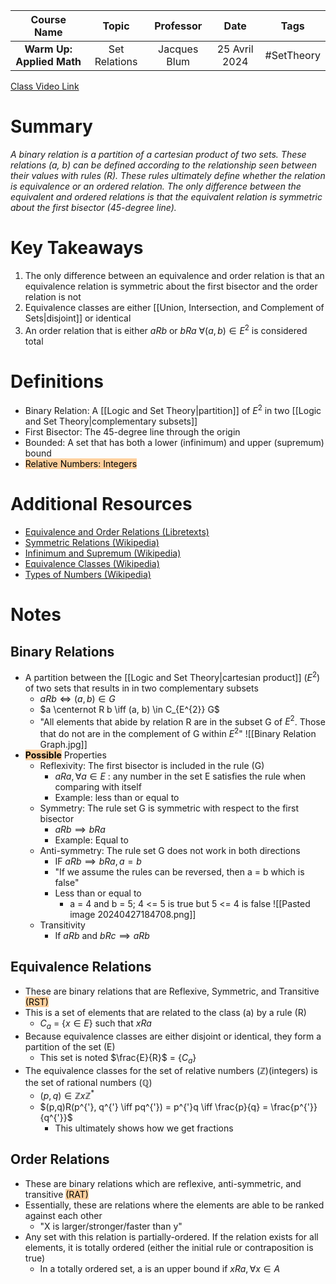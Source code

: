 |        Course Name        |     Topic     |  Professor   |     Date      |    Tags    |
| :-----------------------: | :-----------: | :----------: | :-----------: | :--------: |
| **Warm Up: Applied Math** | Set Relations | Jacques Blum | 25 Avril 2024 | #SetTheory |

[Class Video Link](https://dstisas-my.sharepoint.com/personal/ted_codd_nuc_dsti_institute/_layouts/15/stream.aspx?id=%2Fpersonal%2Fted%5Fcodd%5Fnuc%5Fdsti%5Finstitute%2FDocuments%2FRecordings%2FS24%2DWarmUp%20%2D%20One%2DTime%2DLink%2D20240425%5F094757%2DMeeting%20Recording%201%2Emp4&nav=eyJyZWZlcnJhbEluZm8iOnsicmVmZXJyYWxBcHAiOiJTdHJlYW1XZWJBcHAiLCJyZWZlcnJhbFZpZXciOiJTaGFyZURpYWxvZy1MaW5rIiwicmVmZXJyYWxBcHBQbGF0Zm9ybSI6IldlYiIsInJlZmVycmFsTW9kZSI6InZpZXcifX0&ga=1&referrer=StreamWebApp%2EWeb&referrerScenario=AddressBarCopied%2Eview)

# Summary
*A binary relation is a partition of a cartesian product of two sets. These relations (a, b) can be defined according to the relationship seen between their values with rules (R). These rules ultimately define whether the relation is equivalence or an ordered relation. The only difference between the equivalent and ordered relations is that the equivalent relation is symmetric about the first bisector (45-degree line).*

# Key Takeaways
1. The only difference between an equivalence and order relation is that an equivalence relation is symmetric about the first bisector and the order relation is not
2. Equivalence classes are either [[Union, Intersection, and Complement of Sets|disjoint]] or identical
3. An order relation that is either $aRb$ or $bRa$ $\forall (a,b) \in E^{2}$ is considered total

# Definitions
- Binary Relation: A [[Logic and Set Theory|partition]] of $E^{2}$ in two [[Logic and Set Theory|complementary subsets]]
- First Bisector: The 45-degree line through the origin
- Bounded: A set that has both a lower (infinimum) and upper (supremum) bound
- <mark style="background: #FFB86CA6;">Relative Numbers: Integers</mark>

# Additional Resources
- [Equivalence and Order Relations (Libretexts)](https://math.libretexts.org/Courses/Mount_Royal_University/MATH_2150%3A_Higher_Arithmetic/2%3A_Binary_relations/2.2%3A_Equivalence_Relations%2C_and_Partial_order)
- [Symmetric Relations (Wikipedia)](https://math.libretexts.org/Courses/Mount_Royal_University/MATH_2150%3A_Higher_Arithmetic/2%3A_Binary_relations/2.2%3A_Equivalence_Relations%2C_and_Partial_order)
- [Infinimum and Supremum (Wikipedia)](https://en.wikipedia.org/wiki/Infimum_and_supremum)
- [Equivalence Classes (Wikipedia)](https://en.wikipedia.org/wiki/Equivalence_class)
- [Types of Numbers (Wikipedia)](https://en.wikipedia.org/wiki/List_of_types_of_numbers)

# Notes
## Binary Relations
- A partition between the [[Logic and Set Theory|cartesian product]] ($E^{2}$) of two sets that results in in two complementary subsets
	- $aRb \iff (a, b) \in G$
	- $a \centernot R b \iff (a, b) \in C_{E^{2}} G$
	- "All elements that abide by relation R are in the subset G of $E^{2}$. Those that do not are in the complement of G within $E^{2}$"
	![[Binary Relation Graph.jpg]]
- <mark style="background: #FFB86CA6;"><b>Possible</b></mark> Properties
	- Reflexivity: The first bisector is included in the rule (G)
		- $aRa, \forall a \in E$ : any number in the set E satisfies the rule when comparing with itself
		- Example: less than or equal to
	- Symmetry: The rule set G is symmetric with respect to the first bisector
		- $aRb \implies bRa$
		- Example: Equal to
	- Anti-symmetry: The rule set G does not work in both directions
		- IF $aRb \implies bRa, a=b$ 
		- "If we assume the rules can be reversed, then a = b which is false"
		- Less than or equal to
			- a = 4 and b = 5; 4 <= 5 is true but 5 <= 4 is false
		 ![[Pasted image 20240427184708.png]]
	- Transitivity
		- If $aRb$ and $bRc \implies aRb$

## Equivalence Relations
- These are binary relations that are Reflexive, Symmetric, and Transitive <mark style="background: #FFB86CA6;">(RST)</mark>
- This is a set of elements that are related to the class (a) by a rule (R)
	- $C_a$ = {$x \in E$} such that $xRa$
- Because equivalence classes are either disjoint or identical, they form a partition of the set (E)
	- This set is noted $\frac{E}{R}$ = {$C_a$}
- The equivalence classes for the set of relative numbers ($\mathbb{Z}$)(integers) is the set of rational numbers ($\mathbb{Q}$)
	- $(p,q) \in \mathbb{Z} x \mathbb{Z}^{*}$
	- $(p,q)R(p^{'}, q^{'} \iff pq^{'}) = p^{'}q \iff \frac{p}{q} = \frac{p^{'}}{q^{'}}$
		- This ultimately shows how we get fractions

## Order Relations
- These are binary relations which are reflexive, anti-symmetric, and transitive <mark style="background: #FFB86CA6;">(RAT)</mark>
- Essentially, these are relations where the elements are able to be ranked against each other
	- "X is larger/stronger/faster than y"
- Any set with this relation is partially-ordered. If the relation exists for all elements, it is totally ordered (either the initial rule or contraposition is true)
	- In a totally ordered set, a is an upper bound if $xRa, \forall x \in A$



